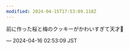 ```yaml
---
modified: 2024-04-15T17:53:09.118Z
---
```


<p>前に作った桜と梅のクッキーがかわいすぎて天才🌸</p>

&mdash; 2024-04-16 02:53:09 JST

<!-- Original URL: https://mastodon.social/@sakuramochi0/112276510416531620-->
